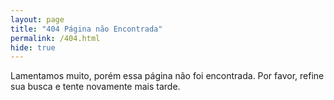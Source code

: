 ```yaml
---
layout: page
title: "404 Página não Encontrada"
permalink: /404.html
hide: true
---
```


Lamentamos muito, porém essa página não foi encontrada. Por favor, refine sua busca e tente novamente mais tarde.

